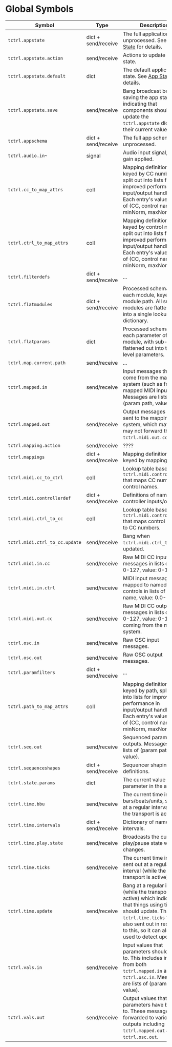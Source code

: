 # Global Symbols

| Symbol | Type | Description |
| ------ | ---- | ----------- |
| `tctrl.appstate` | dict + send/receive | The full application state, unprocessed. See [App State](app-state.md) for details.
| `tctrl.appstate.action` | send/receive | Actions to update app state.
| `tctrl.appstate.default` | dict | The default application state. See [App State](app-state.md) for details.
| `tctrl.appstate.save` | send/receive | Bang broadcast before saving the app state, indicating that components should update the `tctrl.appstate` dict with their current values.
| `tctrl.appschema` | dict + send/receive | The full app schema, unprocessed.
| `tctrl.audio.in~` | signal | Audio input signal, with gain applied.
| `tctrl.cc_to_map_attrs` | coll | Mapping definitions, keyed by CC number, split out into lists for improved performance in input/output handling. Each entry's value is a list of (CC, control name, minNorm, maxNorm).
| `tctrl.ctrl_to_map_attrs` | coll | Mapping definitions, keyed by control name, split out into lists for improved performance in input/output handling. Each entry's value is a list of (CC, control name, minNorm, maxNorm).
| `tctrl.filterdefs` | dict + send/receive | ...
| `tctrl.flatmodules` | dict + send/receive | Processed schema for each module, keyed by module path. All sub-modules are flattened out into a single lookup dictionary.
| `tctrl.flatparams` | dict | Processed schema for each parameter of every module, with sub-parts flattened out into top-level parameters.
| `tctrl.map.current.path` | send/receive | ...
| `tctrl.mapped.in` | send/receive | Input messages that come from the mapping system (such as from mapped MIDI input). Messages are lists of (param path, value).
| `tctrl.mapped.out` | send/receive | Output messages that are sent to the mapping system, which may or may not forward them to `tctrl.midi.out.cc`.
| `tctrl.mapping.action` | send/receive | ????
| `tctrl.mappings` | dict + send/receive | Mapping definitions, keyed by mapping ID.
| `tctrl.midi.cc_to_ctrl` | coll | Lookup table based on `tctrl.midi.controllerdef` that maps CC numbers to control names.
| `tctrl.midi.controllerdef` | dict + send/receive | Definitions of named controller inputs/outputs.
| `tctrl.midi.ctrl_to_cc` | coll | Lookup table based on `tctrl.midi.controllerdef` that maps control names to CC numbers.
| `tctrl.midi.ctrl_to_cc.update` | send/receive | Bang when `tctrl.midi.ctrl_to_cc` is updated.
| `tctrl.midi.in.cc` | send/receive | Raw MIDI CC input messages in lists of (CC: 0-127, value: 0-127).
| `tctrl.midi.in.ctrl` | send/receive | MIDI input messages mapped to named controls in lists of (control name, value: 0.0-1.0).
| `tctrl.midi.out.cc` | send/receive | Raw MIDI CC output messages in lists of (CC: 0-127, value: 0-127), coming from the mapping system.
| `tctrl.osc.in` | send/receive | Raw OSC input messages.
| `tctrl.osc.out` | send/receive | Raw OSC output messages.
| `tctrl.paramfilters` | dict + send/receive | ...
| `tctrl.path_to_map_attrs` | coll | Mapping definitions, keyed by path, split out into lists for improved performance in input/output handling. Each entry's value is a list of (CC, control name, minNorm, maxNorm).
| `tctrl.seq.out` | send/receive | Sequenced parameter outputs. Messages are lists of (param path, value).
| `tctrl.sequenceshapes` | dict + send/receive | Sequencer shaping type definitions.
| `tctrl.state.params` | dict | The current value of each parameter in the app.
| `tctrl.time.bbu` | send/receive | The current time in bars/beats/units, sent out at a regular interval (while the transport is active).
| `tctrl.time.intervals` | dict + send/receive | Dictionary of named time intervals.
| `tctrl.time.play.state` | send/receive | Broadcasts the current play/pause state when it changes.
| `tctrl.time.ticks` | send/receive | The current time in ticks, sent out at a regular interval (while the transport is active).
| `tctrl.time.update` | send/receive | Bang at a regular interval (while the transport is active) which indicates that things using timing should update. The `tctrl.time.ticks` value is also sent out in response to this, so it can also be used to detect updates.
| `tctrl.vals.in` | send/receive | Input values that parameters should be set to. This includes input from both `tctrl.mapped.in` and `tctrl.osc.in`. Messages are lists of (param path, value).
| `tctrl.vals.out` | send/receive | Output values that parameters have been set to. These messages are forwarded to various outputs including `tctrl.mapped.out` and `tctrl.osc.out`.
